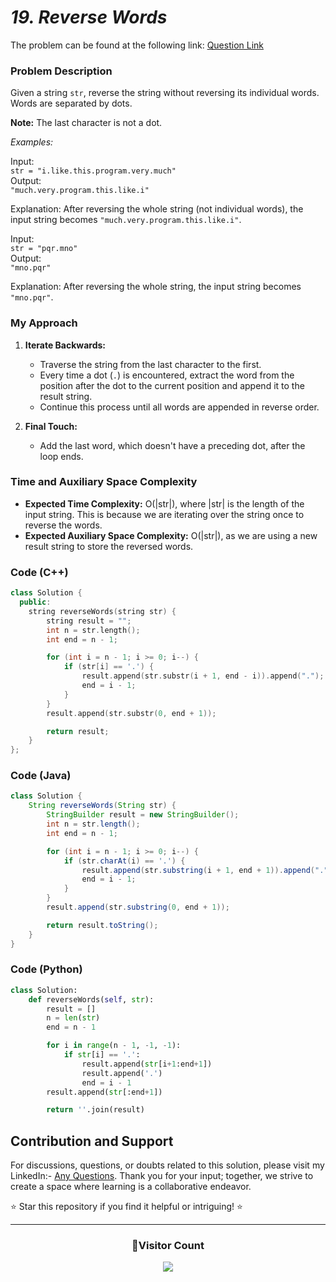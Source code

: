 # *19. Reverse Words*

The problem can be found at the following link: [Question Link](https://www.geeksforgeeks.org/problems/reverse-words-in-a-given-string5459/1)

### Problem Description

Given a string `str`, reverse the string without reversing its individual words. Words are separated by dots.

**Note:** The last character is not a dot.

*Examples:*

Input:  
`str = "i.like.this.program.very.much"`  
Output:  
`"much.very.program.this.like.i"`

Explanation: After reversing the whole string (not individual words), the input string becomes `"much.very.program.this.like.i"`.

Input:  
`str = "pqr.mno"`  
Output:  
`"mno.pqr"`

Explanation: After reversing the whole string, the input string becomes `"mno.pqr"`.

### My Approach

1. **Iterate Backwards:**
   - Traverse the string from the last character to the first.
   - Every time a dot (`.`) is encountered, extract the word from the position after the dot to the current position and append it to the result string.
   - Continue this process until all words are appended in reverse order.

2. **Final Touch:**
   - Add the last word, which doesn't have a preceding dot, after the loop ends.

### Time and Auxiliary Space Complexity

- **Expected Time Complexity:** O(|str|), where |str| is the length of the input string. This is because we are iterating over the string once to reverse the words.
- **Expected Auxiliary Space Complexity:** O(|str|), as we are using a new result string to store the reversed words.

### Code (C++)

```cpp
class Solution {
  public:
    string reverseWords(string str) {
        string result = "";
        int n = str.length();
        int end = n - 1;

        for (int i = n - 1; i >= 0; i--) {
            if (str[i] == '.') {
                result.append(str.substr(i + 1, end - i)).append(".");
                end = i - 1; 
            }
        }
        result.append(str.substr(0, end + 1));

        return result;
    }
};
```

### Code (Java)

```java
class Solution {
    String reverseWords(String str) {
        StringBuilder result = new StringBuilder();
        int n = str.length();
        int end = n - 1;

        for (int i = n - 1; i >= 0; i--) {
            if (str.charAt(i) == '.') {
                result.append(str.substring(i + 1, end + 1)).append(".");
                end = i - 1; 
            }
        }
        result.append(str.substring(0, end + 1));

        return result.toString();
    }
}
```

### Code (Python)

```python
class Solution:
    def reverseWords(self, str):
        result = []
        n = len(str)
        end = n - 1

        for i in range(n - 1, -1, -1):
            if str[i] == '.':
                result.append(str[i+1:end+1])
                result.append('.')
                end = i - 1
        result.append(str[:end+1])

        return ''.join(result)
```

## Contribution and Support

For discussions, questions, or doubts related to this solution, please visit my LinkedIn:- [Any Questions](https://www.linkedin.com/in/het-patel-8b110525a/). Thank you for your input; together, we strive to create a space where learning is a collaborative endeavor.

⭐ Star this repository if you find it helpful or intriguing! ⭐

---
<div align=center>
  <h3><b>📍Visitor Count</b></h3>
</div>

<p align="center" >   
  <img src="https://profile-counter.glitch.me/Hunterdii/count.svg" />  
</p>
